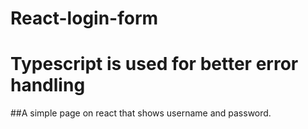 # React-login-form

# Typescript is used for better error handling

##A simple page on react that shows username and password.
